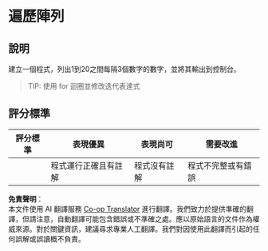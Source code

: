 <!--
CO_OP_TRANSLATOR_METADATA:
{
  "original_hash": "8b2381170bd0fd2870f5889bb8620f02",
  "translation_date": "2025-08-23T22:45:31+00:00",
  "source_file": "2-js-basics/4-arrays-loops/assignment.md",
  "language_code": "tw"
}
-->
# 遍歷陣列

## 說明

建立一個程式，列出1到20之間每隔3個數字的數字，並將其輸出到控制台。

> TIP: 使用 for 迴圈並修改迭代表達式

## 評分標準

| 評分標準 | 表現優異                               | 表現尚可                 | 需要改進                      |
| -------- | --------------------------------------- | ------------------------ | ------------------------------ |
|          | 程式運行正確且有註解                   | 程式沒有註解            | 程式不完整或有錯誤            |

**免責聲明**：  
本文件使用 AI 翻譯服務 [Co-op Translator](https://github.com/Azure/co-op-translator) 進行翻譯。我們致力於提供準確的翻譯，但請注意，自動翻譯可能包含錯誤或不準確之處。應以原始語言的文件作為權威來源。對於關鍵資訊，建議尋求專業人工翻譯。我們對因使用此翻譯而引起的任何誤解或誤讀概不負責。